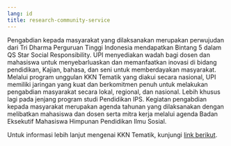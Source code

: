 ```yaml
---
lang: id
title: research-community-service
---
```


Pengabdian kepada masyarakat yang dilaksanakan merupakan perwujudan dari Tri Dharma Perguruan Tinggi Indonesia mendapatkan Bintang 5 dalam QS Star Social Responsibility. UPI menyediakan wadah bagi dosen dan mahasiswa untuk menyebarluaskan dan memanfaatkan inovasi di bidang pendidikan, Kajian, bahasa, dan seni untuk memberdayakan masyarakat. Melalui program unggulan KKN Tematik yang diakui secara nasional, UPI memiliki jaringan yang kuat dan berkomitmen penuh untuk melakukan pengabdian masyarakat secara lokal, regional, dan nasional. Lebih khusus lagi pada jenjang program studi Pendidikan IPS. Kegiatan pengabdian kepada masyarakat merupakan agenda tahunan yang dilaksanakan dengan melibatkan mahasiswa dan dosen serta mitra kerja melalui agenda Badan Eksekutif Mahasiswa Himpunan Pendidikan Ilmu Sosial.

Untuk informasi lebih lanjut mengenai KKN Tematik, kunjungi [link berikut](https://lppm.upi.edu/).
